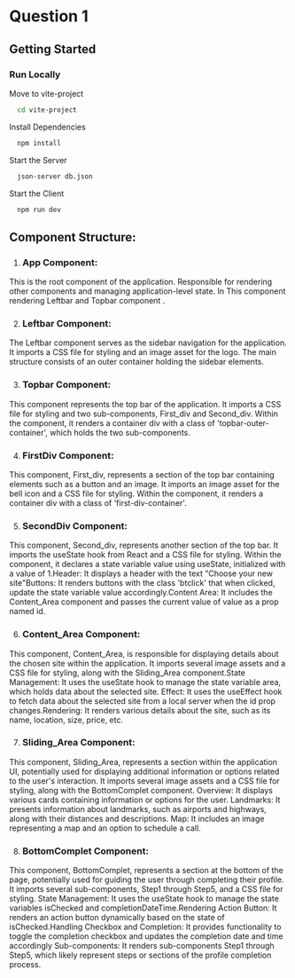 # Question 1

## Getting Started

### Run Locally


Move to vite-project

```bash
  cd vite-project
```

Install Dependencies

```bash
  npm install
```

Start the Server

```bash
  json-server db.json
```

Start the Client

```bash
  npm run dev
```
## Component Structure:

1. ### App Component:
This is the root component of the application.
Responsible for rendering other components and managing application-level state. In This component rendering Leftbar and Topbar component .

2. ### Leftbar Component:
The Leftbar component serves as the sidebar navigation for the application. It imports a CSS file for styling and an image asset for the logo. The main structure consists of an outer container holding the sidebar elements.

3. ### Topbar Component:
This component represents the top bar of the application. It imports a CSS file for styling and two sub-components, First_div and Second_div. Within the component, it renders a container div with a class of 'topbar-outer-container', which holds the two sub-components.


4. ### FirstDiv Component:
This component, First_div, represents a section of the top bar containing elements such as a button and an image. It imports an image asset for the bell icon and a CSS file for styling. Within the component, it renders a container div with a class of 'first-div-container'.

5. ### SecondDiv Component:
This component, Second_div, represents another section of the top bar. It imports the useState hook from React and a CSS file for styling. Within the component, it declares a state variable value using useState, initialized with a value of 1.Header: It displays a header with the text "Choose your new site"Buttons: It renders buttons with the class 'btclick' that when clicked, update the state variable value accordingly.Content Area: It includes the Content_Area component and passes the current value of value as a prop named id.

6. ### Content_Area Component:
This component, Content_Area, is responsible for displaying details about the chosen site within the application. It imports several image assets and a CSS file for styling, along with the Sliding_Area component.State Management: It uses the useState hook to manage the state variable area, which holds data about the selected site.
Effect: It uses the useEffect hook to fetch data about the selected site from a local server when the id prop changes.Rendering: It renders various details about the site, such as its name, location, size, price, etc.

7. ### Sliding_Area Component:
This component, Sliding_Area, represents a section within the application UI, potentially used for displaying additional information or options related to the user's interaction. It imports several image assets and a CSS file for styling, along with the BottomComplet component.
Overview: It displays various cards containing information or options for the user.
Landmarks: It presents information about landmarks, such as airports and highways, along with their distances and descriptions.
Map: It includes an image representing a map and an option to schedule a call.


8. ### BottomComplet Component:
This component, BottomComplet, represents a section at the bottom of the page, potentially used for guiding the user through completing their profile. It imports several sub-components, Step1 through Step5, and a CSS file for styling.
State Management: It uses the useState hook to manage the state variables isChecked and completionDateTime.Rendering Action Button: It renders an action button dynamically based on the state of isChecked.Handling Checkbox and Completion: It provides functionality to  toggle the completion checkbox and updates the completion date and time accordingly Sub-components: It renders sub-components Step1 through Step5, which likely represent steps or sections of the profile completion process.



